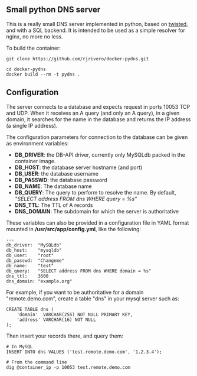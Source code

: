 Small python DNS server
-----------------------

This is a really small DNS server implemented in python, based on [twisted](https://twistedmatrix.com/trac/), and with a SQL backend. It is intended to be used as a simple resolver for nginx, no more no less.

To build the container:

```
git clone https://github.com/rjrivero/docker-pydns.git

cd docker-pydns
docker build --rm -t pydns .
```

Configuration
-------------

The server connects to a database and expects request in ports 10053 TCP and UDP. When it receives an A query (and only an A query), in a given domain, it searches for the name in the database and returns the IP address (a single IP address).

The configuration parameters for connection to the database can be given as environment variables:

  - **DB_DRIVER**: the DB-API driver, currently only MySQLdb packed in the container image.
  - **DB_HOST**: the database server hostname (and port)
  - **DB_USER**: the database username
  - **DB_PASSWD**: the database password
  - **DB_NAME**: The database name
  - **DB_QUERY**: The query to perform to resolve the name. By default, *"SELECT address FROM dns WHERE query = %s"*
  - **DNS_TTL**: The TTL of A records
  - **DNS_DOMAIN**: The subdomain for which the server is authoritative

These variables can also be provided in a configuration file in YAML format mounted in **/usr/src/app/config.yml**, like the following:

```
---
db_driver:  "MySQLdb"
db_host:    "mysqldb"
db_user:    "root"
db_passwd:  "Changeme"
db_name:    "test"
db_query:   "SELECT address FROM dns WHERE domain = %s"
dns_ttl:    3600
dns_domain: "example.org"
```

For example, if you want to be authoritative for a domain "remote.demo.com", create a table "dns" in your mysql server such as:

```
CREATE TABLE dns (
	'domain'  VARCHAR(255) NOT NULL PRIMARY KEY,
	'address' VARCHAR(16) NOT NULL
);
```

Then insert your records there, and query them:

```
# In MySQL
INSERT INTO dns VALUES ('test.remote.demo.com', '1.2.3.4');

# From the command line
dig @container_ip -p 10053 test.remote.demo.com
```
